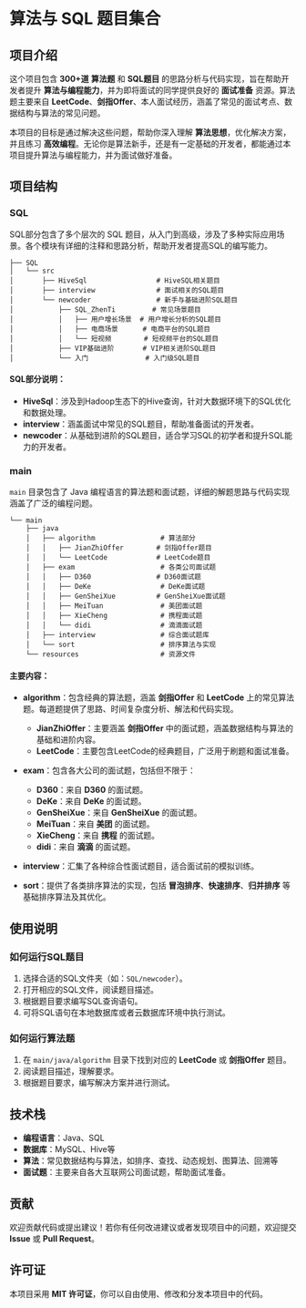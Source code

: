 # 算法与 SQL 题目集合

## 项目介绍

这个项目包含 **300+道** **算法题** 和 **SQL题目** 的思路分析与代码实现，旨在帮助开发者提升 **算法与编程能力**，并为即将面试的同学提供良好的 **面试准备** 资源。算法题主要来自 **LeetCode**、**剑指Offer**、本人面试经历，涵盖了常见的面试考点、数据结构与算法的常见问题。

本项目的目标是通过解决这些问题，帮助你深入理解 **算法思想**，优化解决方案，并且练习 **高效编程**。无论你是算法新手，还是有一定基础的开发者，都能通过本项目提升算法与编程能力，并为面试做好准备。

## 项目结构

### SQL

SQL部分包含了多个层次的 SQL 题目，从入门到高级，涉及了多种实际应用场景。各个模块有详细的注释和思路分析，帮助开发者提高SQL的编写能力。

```
├── SQL
│   └── src
│       ├── HiveSql                 # HiveSQL相关题目
│       ├── interview               # 面试相关的SQL题目
│       └── newcoder                # 新手与基础进阶SQL题目
│           ├── SQL_ZhenTi         # 常见场景题目
│           │   ├── 用户增长场景  # 用户增长分析的SQL题目
│           │   ├── 电商场景      # 电商平台的SQL题目
│           │   └── 短视频        # 短视频平台的SQL题目
│           ├── VIP基础进阶       # VIP相关进阶SQL题目
│           └── 入门              # 入门级SQL题目
```

#### SQL部分说明：
- **HiveSql**：涉及到Hadoop生态下的Hive查询，针对大数据环境下的SQL优化和数据处理。
- **interview**：涵盖面试中常见的SQL题目，帮助准备面试的开发者。
- **newcoder**：从基础到进阶的SQL题目，适合学习SQL的初学者和提升SQL能力的开发者。

### main

`main` 目录包含了 Java 编程语言的算法题和面试题，详细的解题思路与代码实现涵盖了广泛的编程问题。

```
└── main
    ├── java
    │   ├── algorithm                # 算法部分
    │   │   ├── JianZhiOffer        # 剑指Offer题目
    │   │   └── LeetCode            # LeetCode题目
    │   ├── exam                     # 各类公司面试题
    │   │   ├── D360                # D360面试题
    │   │   ├── DeKe                 # DeKe面试题
    │   │   ├── GenSheiXue          # GenSheiXue面试题
    │   │   ├── MeiTuan              # 美团面试题
    │   │   ├── XieCheng             # 携程面试题
    │   │   └── didi                 # 滴滴面试题
    │   ├── interview                # 综合面试题库
    │   └── sort                     # 排序算法与实现
    └── resources                    # 资源文件
```

#### 主要内容：
- **algorithm**：包含经典的算法题，涵盖 **剑指Offer** 和 **LeetCode** 上的常见算法题。每道题提供了思路、时间复杂度分析、解法和代码实现。
    - **JianZhiOffer**：主要涵盖 **剑指Offer** 中的面试题，涵盖数据结构与算法的基础和进阶内容。
    - **LeetCode**：主要包含LeetCode的经典题目，广泛用于刷题和面试准备。
  
- **exam**：包含各大公司的面试题，包括但不限于：
    - **D360**：来自 **D360** 的面试题。
    - **DeKe**：来自 **DeKe** 的面试题。
    - **GenSheiXue**：来自 **GenSheiXue** 的面试题。
    - **MeiTuan**：来自 **美团** 的面试题。
    - **XieCheng**：来自 **携程** 的面试题。
    - **didi**：来自 **滴滴** 的面试题。
  
- **interview**：汇集了各种综合性面试题目，适合面试前的模拟训练。

- **sort**：提供了各类排序算法的实现，包括 **冒泡排序**、**快速排序**、**归并排序** 等基础排序算法及其优化。

## 使用说明

### 如何运行SQL题目
1. 选择合适的SQL文件夹（如：`SQL/newcoder`）。
2. 打开相应的SQL文件，阅读题目描述。
3. 根据题目要求编写SQL查询语句。
4. 可将SQL语句在本地数据库或者云数据库环境中执行测试。

### 如何运行算法题
1. 在 `main/java/algorithm` 目录下找到对应的 **LeetCode** 或 **剑指Offer** 题目。
2. 阅读题目描述，理解要求。
3. 根据题目要求，编写解决方案并进行测试。

## 技术栈

- **编程语言**：Java、SQL
- **数据库**：MySQL、Hive等
- **算法**：常见数据结构与算法，如排序、查找、动态规划、图算法、回溯等
- **面试题**：主要来自各大互联网公司面试题，帮助面试准备。

## 贡献

欢迎贡献代码或提出建议！若你有任何改进建议或者发现项目中的问题，欢迎提交 **Issue** 或 **Pull Request**。

## 许可证

本项目采用 **MIT 许可证**，你可以自由使用、修改和分发本项目中的代码。
